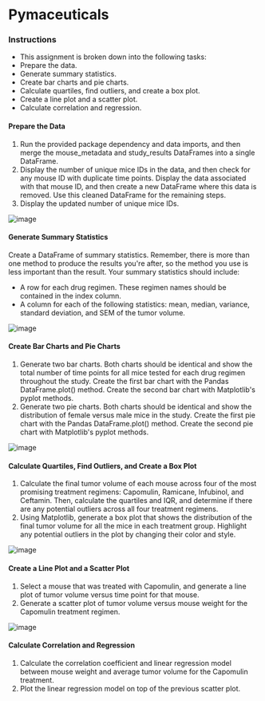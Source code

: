 # Pymaceuticals
### Instructions
- This assignment is broken down into the following tasks:
- Prepare the data.
- Generate summary statistics.
- Create bar charts and pie charts.
- Calculate quartiles, find outliers, and create a box plot.
- Create a line plot and a scatter plot.
- Calculate correlation and regression.

#### Prepare the Data
1. Run the provided package dependency and data imports, and then merge the mouse_metadata and study_results DataFrames into a single DataFrame.
2. Display the number of unique mice IDs in the data, and then check for any mouse ID with duplicate time points. Display the data associated with that mouse ID, and then create a new DataFrame where this data is removed. Use this cleaned DataFrame for the remaining steps.
3. Display the updated number of unique mice IDs.

![image](https://user-images.githubusercontent.com/62813833/226750787-ed6193e9-feb2-4b0c-996c-9836c1a442c8.png)


#### Generate Summary Statistics
Create a DataFrame of summary statistics. Remember, there is more than one method to produce the results you're after, so the method you use is less important than the result.
Your summary statistics should include:
- A row for each drug regimen. These regimen names should be contained in the index column.
- A column for each of the following statistics: mean, median, variance, standard deviation, and SEM of the tumor volume.

![image](https://user-images.githubusercontent.com/62813833/226750646-11524ca5-58a7-4e1a-b77c-7887113051e7.png)


#### Create Bar Charts and Pie Charts
1. Generate two bar charts. Both charts should be identical and show the total number of time points for all mice tested for each drug regimen throughout the study.
Create the first bar chart with the Pandas DataFrame.plot() method.
Create the second bar chart with Matplotlib's pyplot methods.
2. Generate two pie charts. Both charts should be identical and show the distribution of female versus male mice in the study.
Create the first pie chart with the Pandas DataFrame.plot() method.
Create the second pie chart with Matplotlib's pyplot methods.

![image](https://user-images.githubusercontent.com/62813833/226750508-bf278aeb-1e90-45da-979c-dd53fa32e20d.png)


#### Calculate Quartiles, Find Outliers, and Create a Box Plot
1. Calculate the final tumor volume of each mouse across four of the most promising treatment regimens: Capomulin, Ramicane, Infubinol, and Ceftamin. Then, calculate the quartiles and IQR, and determine if there are any potential outliers across all four treatment regimens.
2. Using Matplotlib, generate a box plot that shows the distribution of the final tumor volume for all the mice in each treatment group. Highlight any potential outliers in the plot by changing their color and style.

![image](https://user-images.githubusercontent.com/62813833/226750415-5a596cf5-adec-4104-a683-2309d83edd07.png)


#### Create a Line Plot and a Scatter Plot
1. Select a mouse that was treated with Capomulin, and generate a line plot of tumor volume versus time point for that mouse.
2. Generate a scatter plot of tumor volume versus mouse weight for the Capomulin treatment regimen.

![image](https://user-images.githubusercontent.com/62813833/226750879-f6ae4534-5664-4822-a8b0-5c52dd0a247d.png)


#### Calculate Correlation and Regression
1. Calculate the correlation coefficient and linear regression model between mouse weight and average tumor volume for the Capomulin treatment.
2. Plot the linear regression model on top of the previous scatter plot.
